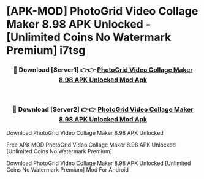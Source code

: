# [APK-MOD] PhotoGrid  Video Collage Maker 8.98 APK Unlocked - [Unlimited Coins No Watermark Premium] i7tsg



<div align="center">
<h3>🔴 Download [Server1] 👉👉 <a href="https://momento.my/?title=PhotoGrid__Video_Collage_Maker_8.98_APK_Unlocked">PhotoGrid  Video Collage Maker 8.98 APK Unlocked Mod Apk</a></h3><br>

<h3>🔴 Download [Server2] 👉👉 <a href="https://momento.my/?title=PhotoGrid__Video_Collage_Maker_8.98_APK_Unlocked">PhotoGrid  Video Collage Maker 8.98 APK Unlocked Mod Apk</a></h3>
</div>



Download PhotoGrid  Video Collage Maker 8.98 APK Unlocked 

Free APK MOD PhotoGrid  Video Collage Maker 8.98 APK Unlocked [Unlimited Coins No Watermark Premium]

Download PhotoGrid  Video Collage Maker 8.98 APK Unlocked [Unlimited Coins No Watermark Premium] Mod For Android
